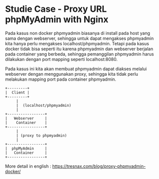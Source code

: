 # Studie Case - Proxy URL phpMyAdmin with Nginx

Pada kasus non docker phpmyadmin biasanya di install pada host yang sama dengan webserver, sehingga untuk dapat mengakses phpmyadmin kita hanya perlu mengakses localhost/phpmyadmin. Tetapi pada kasus docker tidak bisa seperti itu karena phpmyadmin dan webserver berjalan pada container yang berbeda, sehingga pemanggilan phpmyadmin harus dilakukan dengan port mapping seperti localhost:8080.

Pada kasus ini kita akan membuat phpmyadmin dapat diakses melalui webserver dengan menggunakan proxy, sehingga kita tidak perlu melakukan mapping port pada container phpmyadmin.

```
+---------+
|  Client |
+---------+
     |
     |  (localhost/phpmyadmin)
     |
+-----------------+
|   Webserver     |
|    Container    |
+-----------------+
     |
     | (proxy to phpmyadmin)
     |
+-----------------+
|  phpMyAdmin     |
|   Container     |
+-----------------+

```

More detail in english : https://tresnax.com/blog/proxy-phpmyadmin-docker/